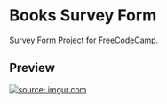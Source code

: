 # Books Survey Form
Survey Form Project for FreeCodeCamp.
## Preview
<a href="https://imgur.com/1tZ1gPN"><img src="https://i.imgur.com/1tZ1gPN.png" title="source: imgur.com" /></a>

